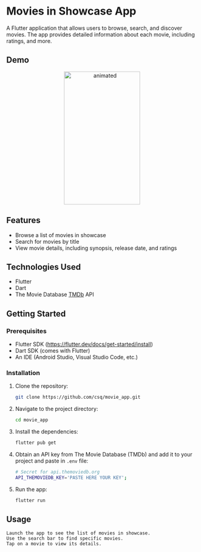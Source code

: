 # Movies in Showcase App

A Flutter application that allows users to browse, search, and discover movies. The app provides detailed information about each movie, including ratings, and more.

## Demo

<p align="center">
  <img src="demo.gif" alt="animated" width="200" height="350"/>
</p>

## Features

- Browse a list of movies in showcase
- Search for movies by title
- View movie details, including synopsis, release date, and ratings

## Technologies Used

- Flutter
- Dart
- The Movie Database [TMDb](https://www.themoviedb.org/) API

## Getting Started

### Prerequisites

- Flutter SDK (https://flutter.dev/docs/get-started/install)
- Dart SDK (comes with Flutter)
- An IDE (Android Studio, Visual Studio Code, etc.)

### Installation

1. Clone the repository:

   ```bash
   git clone https://github.com/csq/movie_app.git
   ```

2. Navigate to the project directory:

    ```bash
    cd movie_app
    ```

3. Install the dependencies:

    ```bash
    flutter pub get
    ```

4. Obtain an API key from The Movie Database (TMDb) and add it to your project and paste in `.env` file:

    ```bash
    # Secret for api.themoviedb.org
    API_THEMOVIEDB_KEY='PASTE HERE YOUR KEY';
    ```

5. Run the app:

    ```bash
    flutter run
    ```

## Usage

    Launch the app to see the list of movies in showcase.
    Use the search bar to find specific movies.
    Tap on a movie to view its details.

